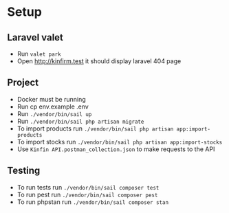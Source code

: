 # Setup

## Laravel valet
* Run `valet park`
* Open http://kinfirm.test it should display laravel 404 page

## Project
* Docker must be running
* Run cp env.example .env
* Run `./vendor/bin/sail up`
* Run `./vendor/bin/sail php artisan migrate`
* To import products run `./vendor/bin/sail php artisan app:import-products`
* To import stocks run `./vendor/bin/sail php artisan app:import-stocks`
* Use `Kinfin API.postman_collection.json` to make requests to the API
## Testing
* To run tests run `./vendor/bin/sail composer test`
* To run pest run `./vendor/bin/sail composer pest`
* To run phpstan run `./vendor/bin/sail composer stan`
